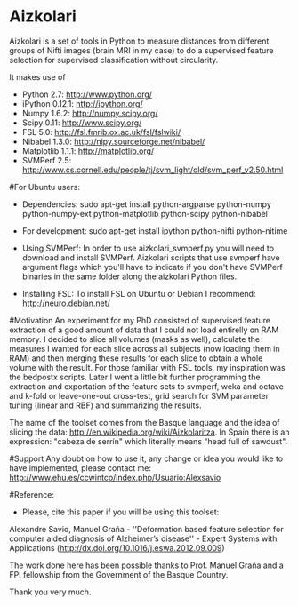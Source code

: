 Aizkolari
=========

Aizkolari is a set of tools in Python to measure distances from different groups of Nifti images (brain MRI in my case) to do a supervised feature selection for supervised classification without circularity.

It makes use of 
- Python 2.7: http://www.python.org/
- iPython 0.12.1: http://ipython.org/
- Numpy 1.6.2: http://numpy.scipy.org/
- Scipy 0.11: http://www.scipy.org/
- FSL 5.0: http://fsl.fmrib.ox.ac.uk/fsl/fslwiki/
- Nibabel 1.3.0: http://nipy.sourceforge.net/nibabel/
- Matplotlib 1.1.1: http://matplotlib.org/
- SVMPerf 2.5: http://www.cs.cornell.edu/people/tj/svm_light/old/svm_perf_v2.50.html


#For Ubuntu users:
- Dependencies:
 sudo apt-get install python-argparse python-numpy python-numpy-ext python-matplotlib python-scipy python-nibabel

- For development:
 sudo apt-get install ipython python-nifti python-nitime

- Using SVMPerf:
 In order to use aizkolari_svmperf.py you will need to download and install SVMPerf. Aizkolari scripts that use svmperf have argument flags which you'll have to indicate if you don't have SVMPerf binaries in the same folder along the aizkolari Python files.

- Installing FSL:
 To install FSL on Ubuntu or Debian I recommend: http://neuro.debian.net/

#Motivation
An experiment for my PhD consisted of supervised feature extraction of a good amount of data that I could not load entirelly on RAM memory. I decided to slice all volumes (masks as well), calculate the measures I wanted for each slice across all subjects (now loading them in RAM) and then merging these results for each slice to obtain a whole volume with the result. For those familiar with FSL tools, my inspiration was the bedpostx scripts. 
Later I went a little bit further programming the extraction and exportation of the feature sets to svmperf, weka and octave and k-fold or leave-one-out cross-test, grid search for SVM parameter tuning (linear and RBF) and summarizing the results.

The name of the toolset comes from the Basque language and the idea of slicing the data: http://en.wikipedia.org/wiki/Aizkolaritza.
In Spain there is an expression: "cabeza de serrín" which literally means "head full of sawdust".

#Support
Any doubt on how to use it, any change or idea you would like to have implemented, please contact me:
http://www.ehu.es/ccwintco/index.php/Usuario:Alexsavio

#Reference:
- Please, cite this paper if you will be using this toolset:

Alexandre Savio, Manuel Graña - ''Deformation based feature selection for computer aided diagnosis of Alzheimer’s disease'' - Expert Systems with Applications
(http://dx.doi.org/10.1016/j.eswa.2012.09.009)

The work done here has been possible thanks to Prof. Manuel Graña and a FPI fellowship from the Government of the Basque Country.

Thank you very much.
